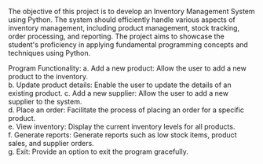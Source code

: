 The objective of this project is to develop an Inventory Management System using Python. 
The system should efficiently handle various aspects of inventory management, including product management, stock tracking, order processing, and reporting. 
The project aims to showcase the student's proficiency in applying fundamental programming concepts and techniques using Python. 

Program Functionality:
a. Add a new product: Allow the user to add a new product to the inventory.  
b. Update product details: Enable the user to update the details of an existing product. 
c. Add a new supplier: Allow the user to add a new supplier to the system.  
d. Place an order: Facilitate the process of placing an order for a specific product.  
e. View inventory: Display the current inventory levels for all products.  
f. Generate reports: Generate reports such as low stock items, product sales, and 
supplier orders.  
g. Exit: Provide an option to exit the program gracefully.
